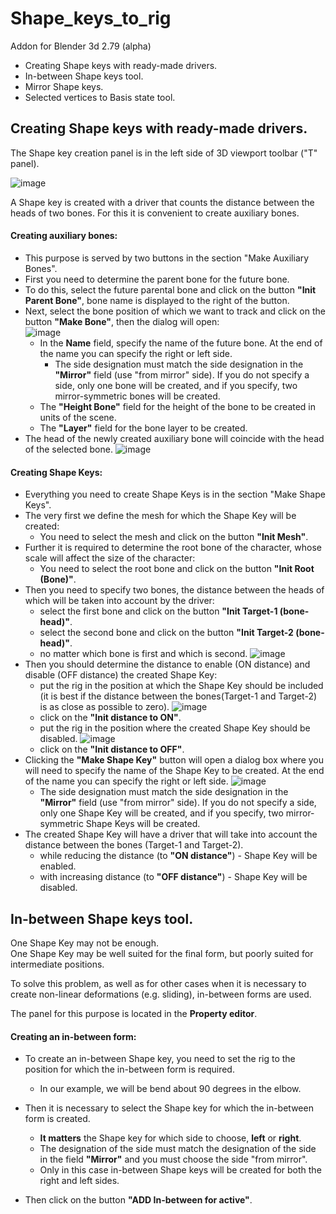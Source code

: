 # Shape_keys_to_rig
Addon for Blender 3d 2.79 (alpha)

- Сreating Shape keys with ready-made drivers.
- In-between Shape keys tool.
- Mirror Shape keys.
- Selected vertices to Basis state tool.

## Сreating Shape keys with ready-made drivers.

The Shape key creation panel is in the left side of 3D viewport toolbar ("T" panel).

![image](https://user-images.githubusercontent.com/22092835/58975072-bb7b2a00-87cc-11e9-86eb-336791d23f20.png) <br/>

A Shape key is created with a driver that counts the distance between the heads of two bones. For this it is convenient to create auxiliary bones.
#### Сreating auxiliary bones:
- This purpose is served by two buttons in the section "Make Auxiliary Bones".<br/>
- First you need to determine the parent bone for the future bone.<br/>
- To do this, select the future parental bone and click on the button **"Init Parent Bone"**, bone name is displayed to the right of the button.<br/>
- Next, select the bone position of which we want to track and click on the button **"Make Bone"**, then the dialog will open:<br/>
![image](https://user-images.githubusercontent.com/22092835/58979196-254c0180-87d6-11e9-8011-d1401e199235.png)<br/>
  - In the **Name** field, specify the name of the future bone. At the end of the name you can specify the right or left side.
    - The side designation must match the side designation in the **"Mirror"** field (use "from mirror" side). If you do not specify a side, only one bone will be created, and if you specify, two mirror-symmetric bones will be created.<br/>
  - The **"Height Bone"** field for the height of the bone to be created in units of the scene.<br/>
  - The **"Layer"** field for the bone layer to be created.<br/>
- The head of the newly created auxiliary bone will coincide with the head of the selected bone.
![image](https://user-images.githubusercontent.com/22092835/59151560-ec15ca80-8a3d-11e9-93ac-d527f710272c.png)
#### Сreating Shape Keys:
- Everything you need to create Shape Keys is in the section "Make Shape Keys".
- The very first we define the mesh for which the Shape Key will be created:
  - You need to select the mesh and click on the button **"Init Mesh"**.
- Further it is required to determine the root bone of the character, whose scale will affect the size of the character:
  - You need to select the root bone and click on the button **"Init Root (Bone)"**.
- Then you need to specify two bones, the distance between the heads of which will be taken into account by the driver:
  - select the first bone and click on the button **"Init Target-1 (bone-head)"**.
  - select the second bone and click on the button **"Init Target-2 (bone-head)"**.
  - no matter which bone is first and which is second.
![image](https://user-images.githubusercontent.com/22092835/59177121-bec33c80-8b63-11e9-9804-ed7d0520c7e8.png)
- Then you should determine the distance to enable (ON distance) and disable (OFF distance) the created Shape Key:
  - put the rig in the position at which the Shape Key should be included (it is best if the distance between the bones(Target-1 and Target-2) is as close as possible to zero).
  ![image](https://user-images.githubusercontent.com/22092835/59181156-58441b80-8b6f-11e9-9800-321ffeb1a9ab.png)
  - click on the **"Init distance to ON"**.
  - put the rig in the position where the created Shape Key should be disabled.
  ![image](https://user-images.githubusercontent.com/22092835/59181219-86296000-8b6f-11e9-8d33-444b7753e7dd.png)
  - click on the **"Init distance to OFF"**.
- Clicking the **"Make Shape Key"** button will open a dialog box where you will need to specify the name of the Shape Key to be created. At the end of the name you can specify the right or left side.
![image](https://user-images.githubusercontent.com/22092835/59181543-444ce980-8b70-11e9-8368-131c3f8f9e72.png)
  - The side designation must match the side designation in the **"Mirror"** field (use "from mirror" side). If you do not specify a side, only one Shape Key will be created, and if you specify, two mirror-symmetric Shape Keys will be created.
- The created Shape Key will have a driver that will take into account the distance between the bones (Target-1 and Target-2).
  - while reducing the distance (to **"ON distance"**) - Shape Key will be enabled.
  - with increasing distance (to **"OFF distance"**) - Shape Key will be disabled.

## In-between Shape keys tool.

One Shape Key may not be enough.<br/>
One Shape Key may be well suited for the final form, but poorly suited for intermediate positions.

To solve this problem, as well as for other cases when it is necessary to create non-linear deformations (e.g. sliding), in-between forms are used.

The panel for this purpose is located in the **Property editor**.

#### Creating an in-between form:

- To create an in-between Shape key, you need to set the rig to the position for which the in-between form is required.
  - In our example, we will be bend about 90 degrees in the elbow.

- Then it is necessary to select the Shape key for which the in-between form is created.
  - **It matters** the Shape key for which side to choose, **left** or **right**.
  - The designation of the side must match the designation of the side in the field **"Mirror"** and you must choose the side "from mirror".
  - Only in this case in-between Shape keys will be created for both the right and left sides.

- Then click on the button **"ADD In-between for active"**.

